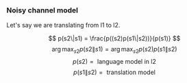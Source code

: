 ### Noisy channel model

Let's say we are translating from l1 to l2.

$$ p(s2\|s1) = \frac{p((s2)p(s1\|s2))}{p(s1)} $$
$$ \arg\max_{s2} p(s2\|s1) = \arg\max_{s2} p(s2)p(s1\|s2) $$
$$ p(s2) = \text{  language model in l2} $$
$$ p(s1\|s2) = \text{  translation model} $$